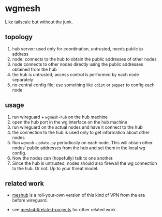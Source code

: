 # wgmesh

Like tailscale but without the junk.

## topology

1. hub server: used only for coordination, untrusted, needs public ip address
2. node: connects to the hub to obtain the public addresses of other nodes
3. node connects to other nodes directly using the public addresses
   obtained from the hub
4. the hub is untrusted, access control is performed by each node separately
5. no central config file; use something like `cdist` or `puppet` to config each node

## usage

1. run wireguard + `wgmesh-hub` on the hub machine
2. open the hub port in the wg interface on the hub machine
3. run wireguard on the actual nodes and have it connect to the hub
4. the connection to the hub is used only to get information about other nodes
5. Run `wgmesh-update.py` periodically on each node. This will obtain other nodes'
   public addresses from the hub and set them in the local wg config.
6. Now the nodes can (hopefully) talk to one another.
7. Since the hub is untrusted, nodes should also firewall the wg connection to the hub.
   Or not. Up to your threat model.

## related work

* [meshub](https://github.com/ziman/meshub) is a roll-your-own version of this
  kind of VPN from the era before wireguard.

* see [meshub#related-projects](https://github.com/ziman/meshub?tab=readme-ov-file#related-projects)
  for other related work
